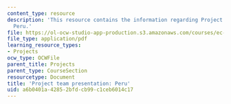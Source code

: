 ```yaml
---
content_type: resource
description: 'This resource contains the information regarding Project team presentation:
  Peru.'
file: https://ol-ocw-studio-app-production.s3.amazonaws.com/courses/ec-701j-d-lab-i-development-fall-2009/a6b0401a42852bfdcb99c1ceb6014c17_MITEC_701JF09_proj_peru.pdf
file_type: application/pdf
learning_resource_types:
- Projects
ocw_type: OCWFile
parent_title: Projects
parent_type: CourseSection
resourcetype: Document
title: 'Project team presentation: Peru'
uid: a6b0401a-4285-2bfd-cb99-c1ceb6014c17
---
```

